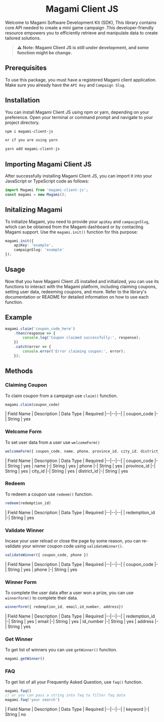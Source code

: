 <div align="center">
  <h1>Magami Client JS</h1>
</div>

Welcome to Magami Software Development Kit (SDK), This library contains core API needed to create a mini game campaign .This developer-friendly resource empowers you to efficiently retrieve and manipulate data to create tailored solutions.

> :warning: **Note: Magami Client JS is still under development, and some function might be change.**

## Prerequisites
To use this package, you must have a registered Magami client application. Make sure you already have the `API Key` and `Campaign Slug`.

## Installation
You can install Magami Client JS using npm or yarn, depending on your preference. Open your terminal or command prompt and navigate to your project directory.

```bash
npm i magami-client-js

or if you are using yarn

yarn add magami-client-js
```
## Importing Magami Client JS
After successfully installing Magami Client JS, you can import it into your JavaScript or TypeScript code as follows:
```ts
import Magami from 'magami-client-js';
const magami = new Magami();
```
## Initalizing Magami 
To initialize Magami, you need to provide your `apiKey` and `campaignSlug`, which can be obtained from the Magami dashboard or by contacting Magami support. Use the `magami.init()` function for this purpose:
```ts
magami.init({
    apiKey: 'example',
    campaignSlug: 'example'
});
```
## Usage
Now that you have Magami Client JS installed and initialized, you can use its functions to interact with the Magami platform, including claiming coupons, setting user data, redeeming coupons, and more. Refer to the library's documentation or README for detailed information on how to use each function.

## Example
```ts
magami.claim('coupon_code_here')
    .then(response => {
        console.log('Coupon claimed successfully:', response);
    })
    .catch(error => {
        console.error('Error claiming coupon:', error);
    });
```

## Methods
### Claiming Coupon
To claim coupon from a campaign use `claim()` function.
```ts
magami.claim(coupon_code)
```
| Field Name | Description | Data Type | Required 
|--|--|--|
| coupon_code |-| String | yes
### Welcome Form
To set user data from a user use `welcomeForm()`
```ts
welcomeForm({ coupon_code, name, phone, province_id, city_id, district_id })
```
| Field Name | Description | Data Type | Required 
|--|--|--|
| coupon_code   |-| String | yes
| name          |-| String | yes
| phone         |-| String | yes
| province_id   |-| String | yes
| city_id       |-| String | yes
| district_id   |-| String | yes
### Redeem
To redeem a coupon use `redeem()` function.
```ts
redeem(redemption_id)
```
| Field Name | Description | Data Type | Required 
|--|--|--|
| redemption_id   |-| String | yes


### Validate Winner
Incase your user reload or close the page by some reason, you can re-validate your winner coupon code using `validateWinner()`.
```ts
validateWinner({ coupon_code, phone })
```
| Field Name | Description | Data Type | Required 
|--|--|--|
| coupon_code   |-| String | yes
| phone         |-| String | yes

### Winner Form
To complete the user data after a user won a prize, you can use `winnerForm()` to complete their data.
```ts
winnerForm({ redemption_id, email,id_number, address})
```
| Field Name | Description | Data Type | Required 
|--|--|--|
| redemption_id   |-| String | yes
| email           |-| String | yes
| id_number       |-| String | yes
| address         |-| String | yes

### Get Winner
To get list of winners you can use `getWinner()` function.
```ts
magami.getWinner()
```
### FAQ
To get list of all your Frequently Asked Question, use `faq()` function.
```ts
magami.faq()
// or you can pass a string into faq to filter faq data
magami.faq('your search')
```
| Field Name | Description | Data Type  | Required
|--|--|--|
| keyword |-| String | no


